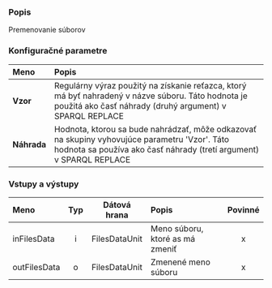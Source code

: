 ### Popis

Premenovanie súborov

### Konfiguračné parametre

| Meno | Popis |
|:----|:----|
|**Vzor** | Regulárny výraz použitý na získanie reťazca, ktorý má byť nahradený v názve súboru. Táto hodnota je použitá ako časť náhrady (druhý argument) v SPARQL REPLACE |
|**Náhrada** | Hodnota, ktorou sa bude nahrádzať, môže odkazovať na skupiny vyhovujúce parametru 'Vzor'. Táto hodnota sa používa ako časť náhrady (tretí argument) v SPARQL REPLACE |

### Vstupy a výstupy ###

|Meno |Typ | Dátová hrana | Popis | Povinné |
|:--------|:------:|:------:|:-------------|:---------------------:|
|inFilesData  |i| FilesDataUnit | Meno súboru, ktoré as má zmeniť |x|
|outFilesData |o| FilesDataUnit | Zmenené meno súboru |x|